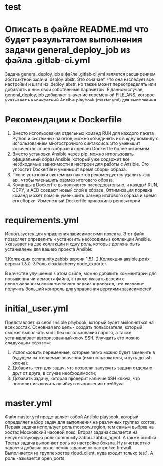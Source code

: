 # test

# Описать в файле README.md что будет результатом выполнения задачи general_deploy_job из файла .gitlab-ci.yml
Задача general_deploy_job в файле .gitlab-ci.yml является расширением абстрактной задачи .deploy_abstr. Это означает, что она наследует все настройки и шаги из .deploy_abstr, но также может переопределять или добавлять к ним свои собственные параметры. В данном случае, general_deploy_job добавляет значение переменной FILE_ANS, которое указывает на конкретный Ansible playbook (master.yml) для выполнения.

# Рекомендации к Dockerfile
1. Вместо использования отдельных команд RUN для каждого пакета Python и системных пакетов, можно объединить их в одну команду с использованием многострочного синтаксиса. Это уменьшит количество слоев в образе и сделает Dockerfile более читаемым.
2. Вместо установки Ansible через pip, можно использовать официальный образ Ansible, который уже содержит все необходимые зависимости и настроен для работы с Ansible. Это упростит Dockerfile и уменьшит время сборки образа.
3. После установки системных пакетов рекомендуется удалить кэш apt, чтобы уменьшить размер итогового образа.
4. Команды в Dockerfile выполняются последовательно, и каждый RUN, COPY, и ADD создают новый слой в образе. Оптимизация порядка команд может помочь уменьшить размер итогового образа и время его сборки.
Измененный Dockerfile приложил в репозитории

# requirements.yml

Используется для управления зависимостями проекта. Этот файл позволяет определить и установить необходимые коллекции Ansible. Указывает на две коллекции и одну роль, которые должны быть установлены для вашего проекта Ansible:

1.Коллекция community.zabbix версии 1.5.1.
2.Коллекция ansible.posix версии 1.3.0.
3.Роль cloudalchemy.node_exporter.

В качестве улучшения в этом файле, можно добавить комментарии для повышения читаемости файла, а также указать версии с использованием семантического версионирования, что позволит получить больший контроль для управления версиями зависимостей.

# initial_user.yml

Представляет из себя ansible playbook, который будет выполняться на всех хостах. Основная его цель - создать пользователя, который сможет выполнять sudo без использования пароля, а также устанавливает авторизованный ключ SSH.
Улучшить его можно следующим образом:
1. Использовать переменные, которые легко можно будет заменить в будущем на желаемые значения (имя пользователя, и путь до ssh ключа);
2. Добавить теги для задач, что позволит запускать задачи отдельно друг от друга, в случае необходимости;
3. Добавить задачу, которая проверит наличие SSH ключа, что позволит исключить ошибку в выполнении плейбука.

# master.yml

Файл master.yml представляет собой Ansible playbook, который определяет набор задач для выполнения на различных группах хостов. 
Первая задача использует роль moscow_region, тем самым выбрав на хостах Московский часовой пояс.
Вторая задача ссылается на несуществующую роль community.zabbix.zabbix_agent. А также ошибка 
Третья задача выполняет роль по настройке бэкапа. 
Ну и четвертую задачу я добавил выполнения задание по настройке firewall. Выполняется на группе хостов cloud_client, куда входит только test1. А роль называется open_ports
